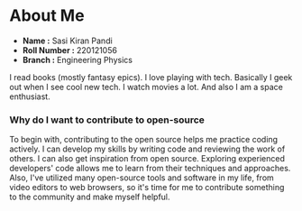 # About Me

- **Name :** Sasi Kiran Pandi
- **Roll Number :** 220121056
- **Branch :** Engineering Physics

I read books (mostly fantasy epics). I love playing with tech. Basically I geek out when I see cool new tech. I watch movies a lot. And also I am a space enthusiast.

### Why do I want to contribute to open-source

To begin with, contributing to the open source helps me practice coding actively. I can develop my skills by writing code and reviewing the work of others. I can also get inspiration from open source. Exploring experienced developers' code allows me to learn from their techniques and approaches. Also, I've utilized many open-source tools and software in my life, from video editors to web browsers, so it's time for me to contribute something to the community and make myself helpful.